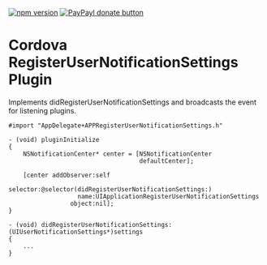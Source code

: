 
[![npm version](https://badge.fury.io/js/cordova-common-registerusernotificationsettings.svg)](http://badge.fury.io/js/cordova-common-registerusernotificationsettings)
[![PayPayl donate button](https://img.shields.io/badge/paypal-donate-yellow.svg)](https://www.paypal.com/cgi-bin/webscr?cmd=_s-xclick&hosted_button_id=L3HKQCD9UA35A "Donate once-off to this project using Paypal")

Cordova RegisterUserNotificationSettings Plugin
===============================================

Implements didRegisterUserNotificationSettings and broadcasts the event for listening plugins.

```obj-c
#import "AppDelegate+APPRegisterUserNotificationSettings.h"

- (void) pluginInitialize
{
    NSNotificationCenter* center = [NSNotificationCenter
                                    defaultCenter];

    [center addObserver:self
               selector:@selector(didRegisterUserNotificationSettings:)
                   name:UIApplicationRegisterUserNotificationSettings
                 object:nil];
}

- (void) didRegisterUserNotificationSettings:(UIUserNotificationSettings*)settings
{
    ...  
}
```
